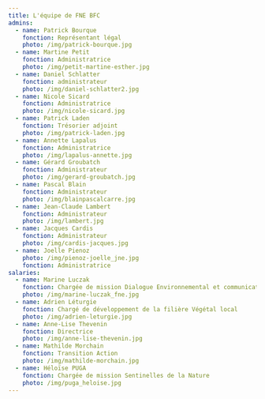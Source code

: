 ```yaml
---
title: L'équipe de FNE BFC
admins:
  - name: Patrick Bourque
    fonction: Représentant légal
    photo: /img/patrick-bourque.jpg
  - name: Martine Petit
    fonction: Administratrice
    photo: /img/petit-martine-esther.jpg
  - name: Daniel Schlatter
    fonction: administrateur
    photo: /img/daniel-schlatter2.jpg
  - name: Nicole Sicard
    fonction: Administratrice
    photo: /img/nicole-sicard.jpg
  - name: Patrick Laden
    fonction: Trésorier adjoint
    photo: /img/patrick-laden.jpg
  - name: Annette Lapalus
    fonction: Administratrice
    photo: /img/lapalus-annette.jpg
  - name: Gérard Groubatch
    fonction: Administrateur
    photo: /img/gerard-groubatch.jpg
  - name: Pascal Blain
    fonction: Administrateur
    photo: /img/blainpascalcarre.jpg
  - name: Jean-Claude Lambert
    fonction: Administrateur
    photo: /img/lambert.jpg
  - name: Jacques Cardis
    fonction: Administrateur
    photo: /img/cardis-jacques.jpg
  - name: Joelle Pienoz
    photo: /img/pienoz-joelle_jne.jpg
    fonction: Administratrice
salaries:
  - name: Marine Luczak
    fonction: Chargée de mission Dialogue Environnemental et communication
    photo: /img/marine-luczak_fne.jpg
  - name: Adrien Léturgie
    fonction: Chargé de développement de la filière Végétal local
    photo: /img/adrien-leturgie.jpg
  - name: Anne-Lise Thevenin
    fonction: Directrice
    photo: /img/anne-lise-thevenin.jpg
  - name: Mathilde Morchain
    fonction: Transition Action
    photo: /img/mathilde-morchain.jpg
  - name: Héloïse PUGA
    fonction: Chargée de mission Sentinelles de la Nature
    photo: /img/puga_heloise.jpg
---
```

